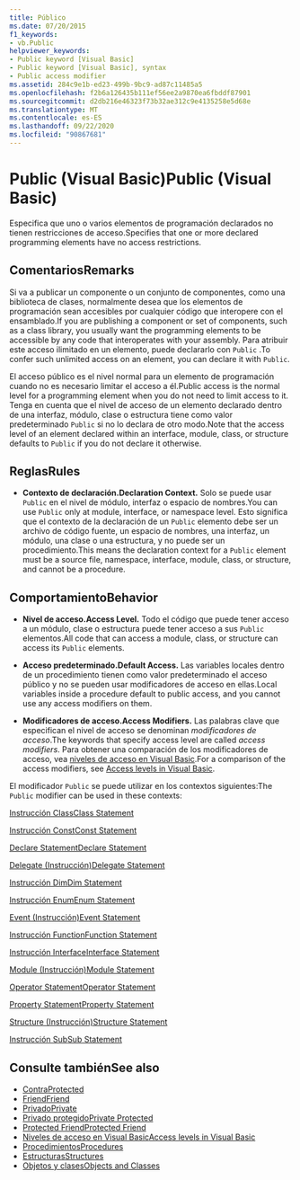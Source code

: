 ```yaml
---
title: Público
ms.date: 07/20/2015
f1_keywords:
- vb.Public
helpviewer_keywords:
- Public keyword [Visual Basic]
- Public keyword [Visual Basic], syntax
- Public access modifier
ms.assetid: 284c9e1b-ed23-499b-9bc9-ad87c11485a5
ms.openlocfilehash: f2b6a126435b111ef56ee2a9870ea6fbddf87901
ms.sourcegitcommit: d2db216e46323f73b32ae312c9e4135258e5d68e
ms.translationtype: MT
ms.contentlocale: es-ES
ms.lasthandoff: 09/22/2020
ms.locfileid: "90867681"
---
```

# <a name="public-visual-basic"></a><span data-ttu-id="d48aa-102">Public (Visual Basic)</span><span class="sxs-lookup"><span data-stu-id="d48aa-102">Public (Visual Basic)</span></span>

<span data-ttu-id="d48aa-103">Especifica que uno o varios elementos de programación declarados no tienen restricciones de acceso.</span><span class="sxs-lookup"><span data-stu-id="d48aa-103">Specifies that one or more declared programming elements have no access restrictions.</span></span>  
  
## <a name="remarks"></a><span data-ttu-id="d48aa-104">Comentarios</span><span class="sxs-lookup"><span data-stu-id="d48aa-104">Remarks</span></span>  

 <span data-ttu-id="d48aa-105">Si va a publicar un componente o un conjunto de componentes, como una biblioteca de clases, normalmente desea que los elementos de programación sean accesibles por cualquier código que interopere con el ensamblado.</span><span class="sxs-lookup"><span data-stu-id="d48aa-105">If you are publishing a component or set of components, such as a class library, you usually want the programming elements to be accessible by any code that interoperates with your assembly.</span></span> <span data-ttu-id="d48aa-106">Para atribuir este acceso ilimitado en un elemento, puede declararlo con `Public` .</span><span class="sxs-lookup"><span data-stu-id="d48aa-106">To confer such unlimited access on an element, you can declare it with `Public`.</span></span>  
  
 <span data-ttu-id="d48aa-107">El acceso público es el nivel normal para un elemento de programación cuando no es necesario limitar el acceso a él.</span><span class="sxs-lookup"><span data-stu-id="d48aa-107">Public access is the normal level for a programming element when you do not need to limit access to it.</span></span> <span data-ttu-id="d48aa-108">Tenga en cuenta que el nivel de acceso de un elemento declarado dentro de una interfaz, módulo, clase o estructura tiene como valor predeterminado `Public` si no lo declara de otro modo.</span><span class="sxs-lookup"><span data-stu-id="d48aa-108">Note that the access level of an element declared within an interface, module, class, or structure defaults to `Public` if you do not declare it otherwise.</span></span>  
  
## <a name="rules"></a><span data-ttu-id="d48aa-109">Reglas</span><span class="sxs-lookup"><span data-stu-id="d48aa-109">Rules</span></span>  
  
- <span data-ttu-id="d48aa-110">**Contexto de declaración.**</span><span class="sxs-lookup"><span data-stu-id="d48aa-110">**Declaration Context.**</span></span> <span data-ttu-id="d48aa-111">Solo se puede usar `Public` en el nivel de módulo, interfaz o espacio de nombres.</span><span class="sxs-lookup"><span data-stu-id="d48aa-111">You can use `Public` only at module, interface, or namespace level.</span></span> <span data-ttu-id="d48aa-112">Esto significa que el contexto de la declaración de un `Public` elemento debe ser un archivo de código fuente, un espacio de nombres, una interfaz, un módulo, una clase o una estructura, y no puede ser un procedimiento.</span><span class="sxs-lookup"><span data-stu-id="d48aa-112">This means the declaration context for a `Public` element must be a source file, namespace, interface, module, class, or structure, and cannot be a procedure.</span></span>  
  
## <a name="behavior"></a><span data-ttu-id="d48aa-113">Comportamiento</span><span class="sxs-lookup"><span data-stu-id="d48aa-113">Behavior</span></span>  
  
- <span data-ttu-id="d48aa-114">**Nivel de acceso.**</span><span class="sxs-lookup"><span data-stu-id="d48aa-114">**Access Level.**</span></span> <span data-ttu-id="d48aa-115">Todo el código que puede tener acceso a un módulo, clase o estructura puede tener acceso a sus `Public` elementos.</span><span class="sxs-lookup"><span data-stu-id="d48aa-115">All code that can access a module, class, or structure can access its `Public` elements.</span></span>  
  
- <span data-ttu-id="d48aa-116">**Acceso predeterminado.**</span><span class="sxs-lookup"><span data-stu-id="d48aa-116">**Default Access.**</span></span> <span data-ttu-id="d48aa-117">Las variables locales dentro de un procedimiento tienen como valor predeterminado el acceso público y no se pueden usar modificadores de acceso en ellas.</span><span class="sxs-lookup"><span data-stu-id="d48aa-117">Local variables inside a procedure default to public access, and you cannot use any access modifiers on them.</span></span>  
  
- <span data-ttu-id="d48aa-118">**Modificadores de acceso.**</span><span class="sxs-lookup"><span data-stu-id="d48aa-118">**Access Modifiers.**</span></span> <span data-ttu-id="d48aa-119">Las palabras clave que especifican el nivel de acceso se denominan *modificadores de acceso*.</span><span class="sxs-lookup"><span data-stu-id="d48aa-119">The keywords that specify access level are called *access modifiers*.</span></span> <span data-ttu-id="d48aa-120">Para obtener una comparación de los modificadores de acceso, vea [niveles de acceso en Visual Basic](../../programming-guide/language-features/declared-elements/access-levels.md).</span><span class="sxs-lookup"><span data-stu-id="d48aa-120">For a comparison of the access modifiers, see [Access levels in Visual Basic](../../programming-guide/language-features/declared-elements/access-levels.md).</span></span>  
  
 <span data-ttu-id="d48aa-121">El modificador `Public` se puede utilizar en los contextos siguientes:</span><span class="sxs-lookup"><span data-stu-id="d48aa-121">The `Public` modifier can be used in these contexts:</span></span>  
  
 [<span data-ttu-id="d48aa-122">Instrucción Class</span><span class="sxs-lookup"><span data-stu-id="d48aa-122">Class Statement</span></span>](../statements/class-statement.md)  
  
 [<span data-ttu-id="d48aa-123">Instrucción Const</span><span class="sxs-lookup"><span data-stu-id="d48aa-123">Const Statement</span></span>](../statements/const-statement.md)  
  
 [<span data-ttu-id="d48aa-124">Declare Statement</span><span class="sxs-lookup"><span data-stu-id="d48aa-124">Declare Statement</span></span>](../statements/declare-statement.md)  
  
 [<span data-ttu-id="d48aa-125">Delegate (Instrucción)</span><span class="sxs-lookup"><span data-stu-id="d48aa-125">Delegate Statement</span></span>](../statements/delegate-statement.md)  
  
 [<span data-ttu-id="d48aa-126">Instrucción Dim</span><span class="sxs-lookup"><span data-stu-id="d48aa-126">Dim Statement</span></span>](../statements/dim-statement.md)  
  
 [<span data-ttu-id="d48aa-127">Instrucción Enum</span><span class="sxs-lookup"><span data-stu-id="d48aa-127">Enum Statement</span></span>](../statements/enum-statement.md)  
  
 [<span data-ttu-id="d48aa-128">Event (Instrucción)</span><span class="sxs-lookup"><span data-stu-id="d48aa-128">Event Statement</span></span>](../statements/event-statement.md)  
  
 [<span data-ttu-id="d48aa-129">Instrucción Function</span><span class="sxs-lookup"><span data-stu-id="d48aa-129">Function Statement</span></span>](../statements/function-statement.md)  
  
 [<span data-ttu-id="d48aa-130">Instrucción Interface</span><span class="sxs-lookup"><span data-stu-id="d48aa-130">Interface Statement</span></span>](../statements/interface-statement.md)  
  
 [<span data-ttu-id="d48aa-131">Module (Instrucción)</span><span class="sxs-lookup"><span data-stu-id="d48aa-131">Module Statement</span></span>](../statements/module-statement.md)  
  
 [<span data-ttu-id="d48aa-132">Operator Statement</span><span class="sxs-lookup"><span data-stu-id="d48aa-132">Operator Statement</span></span>](../statements/operator-statement.md)  
  
 [<span data-ttu-id="d48aa-133">Property Statement</span><span class="sxs-lookup"><span data-stu-id="d48aa-133">Property Statement</span></span>](../statements/property-statement.md)  
  
 [<span data-ttu-id="d48aa-134">Structure (Instrucción)</span><span class="sxs-lookup"><span data-stu-id="d48aa-134">Structure Statement</span></span>](../statements/structure-statement.md)  
  
 [<span data-ttu-id="d48aa-135">Instrucción Sub</span><span class="sxs-lookup"><span data-stu-id="d48aa-135">Sub Statement</span></span>](../statements/sub-statement.md)  
  
## <a name="see-also"></a><span data-ttu-id="d48aa-136">Consulte también</span><span class="sxs-lookup"><span data-stu-id="d48aa-136">See also</span></span>

- [<span data-ttu-id="d48aa-137">Contra</span><span class="sxs-lookup"><span data-stu-id="d48aa-137">Protected</span></span>](protected.md)
- [<span data-ttu-id="d48aa-138">Friend</span><span class="sxs-lookup"><span data-stu-id="d48aa-138">Friend</span></span>](friend.md)
- [<span data-ttu-id="d48aa-139">Privado</span><span class="sxs-lookup"><span data-stu-id="d48aa-139">Private</span></span>](private.md)
- [<span data-ttu-id="d48aa-140">Privado protegido</span><span class="sxs-lookup"><span data-stu-id="d48aa-140">Private Protected</span></span>](private-protected.md)
- [<span data-ttu-id="d48aa-141">Protected Friend</span><span class="sxs-lookup"><span data-stu-id="d48aa-141">Protected Friend</span></span>](protected-friend.md)
- [<span data-ttu-id="d48aa-142">Niveles de acceso en Visual Basic</span><span class="sxs-lookup"><span data-stu-id="d48aa-142">Access levels in Visual Basic</span></span>](../../programming-guide/language-features/declared-elements/access-levels.md)
- [<span data-ttu-id="d48aa-143">Procedimientos</span><span class="sxs-lookup"><span data-stu-id="d48aa-143">Procedures</span></span>](../../programming-guide/language-features/procedures/index.md)
- [<span data-ttu-id="d48aa-144">Estructuras</span><span class="sxs-lookup"><span data-stu-id="d48aa-144">Structures</span></span>](../../programming-guide/language-features/data-types/structures.md)
- [<span data-ttu-id="d48aa-145">Objetos y clases</span><span class="sxs-lookup"><span data-stu-id="d48aa-145">Objects and Classes</span></span>](../../programming-guide/language-features/objects-and-classes/index.md)
